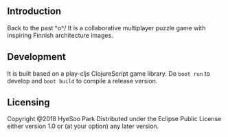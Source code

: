 ## Introduction
Back to the past \^o^/
It is a collaborative multiplayer puzzle game with inspiring Finnish architecture images.

## Development 
It is built based on a play-cljs ClojureScript game library.
Do `boot run` to develop and `boot build` to compile a release version.

## Licensing
Copyright @2018 HyeSoo Park 
Distributed under the Eclipse Public License either version 1.0 or (at your option) any later version.